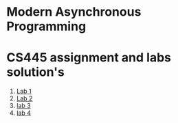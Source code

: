 # Modern Asynchronous Programming
# CS445 assignment and labs solution's

1. [Lab 1](./lab1/lab1.md)
2. [Lab 2](./lab2/lab2.md) 
3. [lab 3](./lab3/src)
4. [lab 4](./ASCIImation_files)